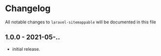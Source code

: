 # Changelog

All notable changes to `laravel-sitemappable` will be documented in this file

## 1.0.0 - 2021-05-..

- initial release.

